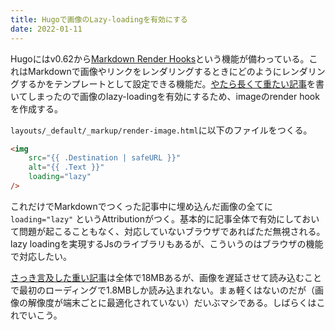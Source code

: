 ```yaml
---
title: Hugoで画像のLazy-loadingを有効にする
date: 2022-01-11
---
```


Hugoにはv0.62から[Markdown Render Hooks](https://gohugo.io/getting-started/configuration-markup/#markdown-render-hooks)という機能が備わっている。これはMarkdownで画像やリンクをレンダリングするときにどのようにレンダリングするかをテンプレートとして設定できる機能だ。[やたら長くて重たい記事](/post/1641352300/)を書いてしまったので画像のlazy-loadingを有効にするため、imageのrender hookを作成する。

`layouts/_default/_markup/render-image.html`に以下のファイルをつくる。

```html
<img
    src="{{ .Destination | safeURL }}"
    alt="{{ .Text }}"
    loading="lazy"
/>
```

これだけでMarkdownでつくった記事中に埋め込んだ画像の全てに `loading="lazy"` というAttributionがつく。基本的に記事全体で有効にしておいて問題が起こることもなく、対応していないブラウザであればただ無視される。lazy loadingを実現するJsのライブラリもあるが、こういうのはブラウザの機能で対応したい。

[さっき言及した重い記事](/post/1641352300/)は全体で18MBあるが、画像を遅延させて読み込むことで最初のローディングで1.8MBしか読み込まれない。まぁ軽くはないのだが（画像の解像度が端末ごとに最適化されていない）だいぶマシである。しばらくはこれでいこう。
